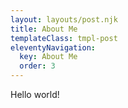 ```yaml
---
layout: layouts/post.njk
title: About Me
templateClass: tmpl-post
eleventyNavigation:
  key: About Me
  order: 3
---
```


Hello world!